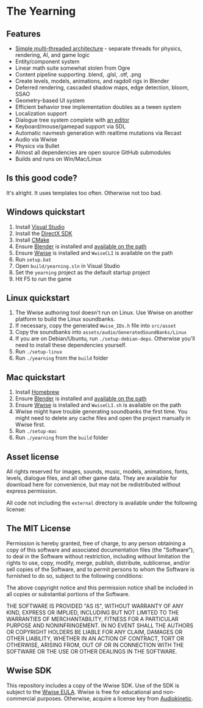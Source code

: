 The Yearning
===========

Features
--------

- [Simple multi-threaded architecture](http://etodd.io/2016/01/12/poor-mans-threading-architecture/) -
separate threads for physics, rendering, AI, and game logic
- Entity/component system
- Linear math suite somewhat stolen from Ogre
- Content pipeline supporting .blend, .glsl, .otf, .png
- Create levels, models, animations, and ragdoll rigs in Blender
- Deferred rendering, cascaded shadow maps, edge detection, bloom, SSAO
- Geometry-based UI system
- Efficient behavior tree implementation doubles as a tween system
- Localization support
- Dialogue tree system complete with [an editor](https://github.com/etodd/dialogger/tree/yearning)
- Keyboard/mouse/gamepad support via SDL
- Automatic navmesh generation with realtime mutations via Recast
- Audio via Wwise
- Physics via Bullet
- Almost all dependencies are open source GitHub submodules
- Builds and runs on Win/Mac/Linux

Is this good code?
------------------

It's alright. It uses templates too often. Otherwise not too bad.

Windows quickstart
------------------

1. Install [Visual Studio](https://www.visualstudio.com/en-us/downloads/download-visual-studio-vs.aspx)
2. Install the [DirectX SDK](https://www.microsoft.com/en-us/download/confirmation.aspx?id=6812)
3. Install [CMake](http://www.cmake.org/download/)
4. Ensure [Blender](http://blender.org) is installed and
   [available on the path](http://www.computerhope.com/issues/ch000549.htm)
5. Ensure [Wwise](https://www.audiokinetic.com/) is installed and `WwiseCLI`
is available on the path
6. Run `setup.bat`
7. Open `build/yearning.sln` in Visual Studio
8. Set the `yearning` project as the default startup project
9. Hit F5 to run the game

Linux quickstart
----------------

1. The Wwise authoring tool doesn't run on Linux. Use Wwise on another platform
to build the Linux soundbanks.
2. If necessary, copy the generated `Wwise_IDs.h` file into `src/asset`
3. Copy the soundbanks into `assets/audio/GeneratedSoundBanks/Linux`
4. If you are on Debian/Ubuntu, run `./setup-debian-deps`. Otherwise you'll need to install these dependencies yourself.
5. Run `./setup-linux`
6. Run `./yearning` from the `build` folder

Mac quickstart
--------------

1. Install [Homebrew](http://brew.sh/)
2. Ensure [Blender](http://blender.org) is installed and
   [available on the path](http://www.computerhope.com/issues/ch000549.htm)
3. Ensure [Wwise](https://www.audiokinetic.com/) is installed and `WwiseCLI.sh`
is available on the path
4. Wwise might have trouble generating soundbanks the first time. You might
need to delete any cache files and open the project manually in Wwise first.
5. Run `./setup-mac`
6. Run `./yearning` from the `build` folder

Asset license
-------------

All rights reserved for images, sounds, music, models, animations, fonts,
levels, dialogue files, and all other game data. They are available for
download here for convenience, but may not be redistributed without express
permission.

All code not including the `external` directory is available under the
following license:

The MIT License
---------------

Permission is hereby granted, free of charge, to any person obtaining a copy
of this software and associated documentation files (the "Software"), to deal
in the Software without restriction, including without limitation the rights
to use, copy, modify, merge, publish, distribute, sublicense, and/or sell
copies of the Software, and to permit persons to whom the Software is
furnished to do so, subject to the following conditions:

The above copyright notice and this permission notice shall be included in all
copies or substantial portions of the Software.

THE SOFTWARE IS PROVIDED "AS IS", WITHOUT WARRANTY OF ANY KIND, EXPRESS OR
IMPLIED, INCLUDING BUT NOT LIMITED TO THE WARRANTIES OF MERCHANTABILITY,
FITNESS FOR A PARTICULAR PURPOSE AND NONINFRINGEMENT. IN NO EVENT SHALL THE
AUTHORS OR COPYRIGHT HOLDERS BE LIABLE FOR ANY CLAIM, DAMAGES OR OTHER
LIABILITY, WHETHER IN AN ACTION OF CONTRACT, TORT OR OTHERWISE, ARISING FROM,
OUT OF OR IN CONNECTION WITH THE SOFTWARE OR THE USE OR OTHER DEALINGS IN THE
SOFTWARE.

Wwise SDK
---------

This repository includes a copy of the Wwise SDK. Use of the SDK is subject to
the [Wwise EULA](external/wwise/LICENSE.txt). Wwise is free for educational and
non-commercial purposes. Otherwise, acquire a license key from
[Audiokinetic](https://www.audiokinetic.com/).
